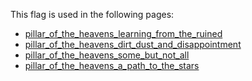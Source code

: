 This flag is used in the following pages:
 - [pillar_of_the_heavens_learning_from_the_ruined](../events/pillar_of_the_heavens_learning_from_the_ruined.md)
 - [pillar_of_the_heavens_dirt_dust_and_disappointment](../events/pillar_of_the_heavens_dirt_dust_and_disappointment.md)
 - [pillar_of_the_heavens_some_but_not_all](../events/pillar_of_the_heavens_some_but_not_all.md)
 - [pillar_of_the_heavens_a_path_to_the_stars](../events/pillar_of_the_heavens_a_path_to_the_stars.md)
